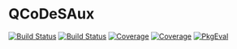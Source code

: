 # QCoDeSAux

[![Build Status](https://travis-ci.com/angus/QCoDeSAux.jl.svg?branch=main)](https://travis-ci.com/angus/QCoDeSAux.jl)
[![Build Status](https://ci.appveyor.com/api/projects/status/github/angus/QCoDeSAux.jl?svg=true)](https://ci.appveyor.com/project/angus/QCoDeSAux-jl)
[![Coverage](https://codecov.io/gh/angus/QCoDeSAux.jl/branch/main/graph/badge.svg)](https://codecov.io/gh/angus/QCoDeSAux.jl)
[![Coverage](https://coveralls.io/repos/github/angus/QCoDeSAux.jl/badge.svg?branch=main)](https://coveralls.io/github/angus/QCoDeSAux.jl?branch=main)
[![PkgEval](https://JuliaCI.github.io/NanosoldierReports/pkgeval_badges/Q/QCoDeSAux.svg)](https://JuliaCI.github.io/NanosoldierReports/pkgeval_badges/report.html)
